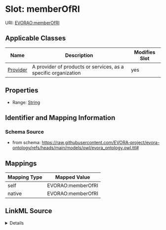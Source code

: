 

# Slot: memberOfRI



URI: [EVORAO:memberOfRI](https://raw.githubusercontent.com/EVORA-project/evora-ontology/refs/heads/main/models/owl/evora_ontology.owl.ttl#memberOfRI)



<!-- no inheritance hierarchy -->





## Applicable Classes

| Name | Description | Modifies Slot |
| --- | --- | --- |
| [Provider](Provider.md) | A provider of products or services, as a specific organization |  yes  |







## Properties

* Range: [String](String.md)





## Identifier and Mapping Information







### Schema Source


* from schema: https://raw.githubusercontent.com/EVORA-project/evora-ontology/refs/heads/main/models/owl/evora_ontology.owl.ttl#




## Mappings

| Mapping Type | Mapped Value |
| ---  | ---  |
| self | EVORAO:memberOfRI |
| native | EVORAO:memberOfRI |




## LinkML Source

<details>
```yaml
name: memberOfRI
from_schema: https://raw.githubusercontent.com/EVORA-project/evora-ontology/refs/heads/main/models/owl/evora_ontology.owl.ttl#
rank: 1000
alias: memberOfRI
domain_of:
- Provider
range: string

```
</details>